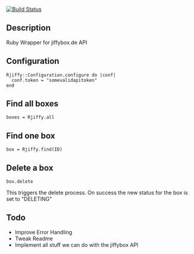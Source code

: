 [![Build Status](https://secure.travis-ci.org/suchasurge/rjiffy.png)](http://travis-ci.org/suchasurge/rjiffy)

## Description
Ruby Wrapper for jiffybox.de API

## Configuration
    Rjiffy::Configuration.configure do |conf|
      conf.token = "somevalidapitoken"
    end

## Find all boxes
    boxes = Rjiffy.all

## Find one box
    box = Rjiffy.find(ID)

## Delete a box
    box.delete
  This triggers the delete process. On success the new status for the box is set to "DELETING"

## Todo
* Improve Error Handling
* Tweak Readme
* Implement all stuff we can do with the jiffybox API

